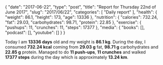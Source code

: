 {
    "date": "2017-06-22",
    "type": "post",
    "title": "Report for Thursday 22nd of June 2017",
    "slug": "2017\/06\/22",
    "categories": [
        "Daily report"
    ],
    "health": {
        "weight": 86.1,
        "height": 173,
        "age": 13336
    },
    "nutrition": {
        "calories": 732.24,
        "fat": 29.03,
        "carbohydrates": 98.71,
        "protein": 22.85
    },
    "exercise": {
        "pushups": 11,
        "crunches": 11,
        "steps": 17377
    },
    "media": {
        "books": [],
        "podcast": [],
        "youtube": []
    }
}

Today I am <strong>13336 days</strong> old and my weight is <strong>86.1 kg</strong>. During the day, I consumed <strong>732.24 kcal</strong> coming from <strong>29.03 g</strong> fat, <strong>98.71 g</strong> carbohydrates and <strong>22.85 g</strong> protein. Managed to do <strong>11 push-ups</strong>, <strong>11 crunches</strong> and walked <strong>17377 steps</strong> during the day which is approximately <strong>13.24 km</strong>.